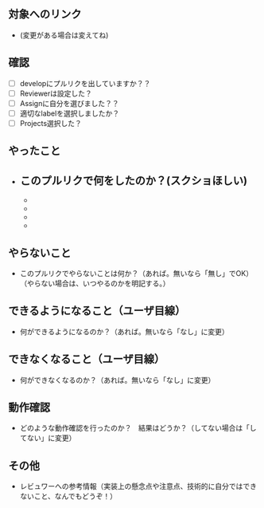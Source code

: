 ## 対象へのリンク
- (変更がある場合は変えてね)
## 確認
  - [ ] developにプルリクを出していますか？？
  - [ ] Reviewerは設定した？
  - [ ] Assignに自分を選びました？？
  - [ ] 適切なlabelを選択しましたか？
  - [ ] Projects選択した？
## やったこと

* このプルリクで何をしたのか？(スクショほしい)
  - 
  - 
  - 
  - 
  - 

## やらないこと

* このプルリクでやらないことは何か？（あれば。無いなら「無し」でOK）（やらない場合は、いつやるのかを明記する。）

## できるようになること（ユーザ目線）

* 何ができるようになるのか？（あれば。無いなら「なし」に変更）

## できなくなること（ユーザ目線）

* 何ができなくなるのか？（あれば。無いなら「なし」に変更）

## 動作確認

* どのような動作確認を行ったのか？　結果はどうか？（してない場合は「してない」に変更）

## その他

* レビュワーへの参考情報（実装上の懸念点や注意点、技術的に自分ではできないこと、なんでもどうぞ！）